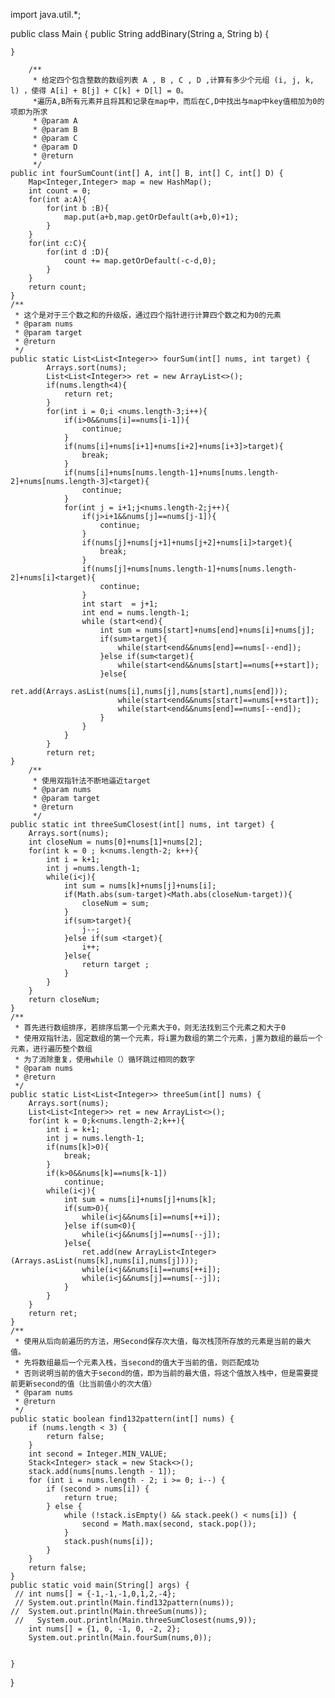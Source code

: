 import java.util.*;

public class Main {
    public String addBinary(String a, String b) {
        
    }

        /**
         * 给定四个包含整数的数组列表 A , B , C , D ,计算有多少个元组 (i, j, k, l) ，使得 A[i] + B[j] + C[k] + D[l] = 0。
         *遍历A,B所有元素并且将其和记录在map中，而后在C,D中找出与map中key值相加为0的项即为所求
         * @param A
         * @param B
         * @param C
         * @param D
         * @return
         */
    public int fourSumCount(int[] A, int[] B, int[] C, int[] D) {
        Map<Integer,Integer> map = new HashMap();
        int count = 0;
        for(int a:A){
            for(int b :B){
                map.put(a+b,map.getOrDefault(a+b,0)+1);
            }
        }
        for(int c:C){
            for(int d :D){
                count += map.getOrDefault(-c-d,0);
            }
        }
        return count;
    }
    /**
     * 这个是对于三个数之和的升级版，通过四个指针进行计算四个数之和为0的元素
     * @param nums
     * @param target
     * @return
     */
    public static List<List<Integer>> fourSum(int[] nums, int target) {
            Arrays.sort(nums);
            List<List<Integer>> ret = new ArrayList<>();
            if(nums.length<4){
                return ret;
            }
            for(int i = 0;i <nums.length-3;i++){
                if(i>0&&nums[i]==nums[i-1]){
                    continue;
                }
                if(nums[i]+nums[i+1]+nums[i+2]+nums[i+3]>target){
                    break;
                }
                if(nums[i]+nums[nums.length-1]+nums[nums.length-2]+nums[nums.length-3]<target){
                    continue;
                }
                for(int j = i+1;j<nums.length-2;j++){
                    if(j>i+1&&nums[j]==nums[j-1]){
                        continue;
                    }
                    if(nums[j]+nums[j+1]+nums[j+2]+nums[i]>target){
                        break;
                    }
                    if(nums[j]+nums[nums.length-1]+nums[nums.length-2]+nums[i]<target){
                        continue;
                    }
                    int start  = j+1;
                    int end = nums.length-1;
                    while (start<end){
                        int sum = nums[start]+nums[end]+nums[i]+nums[j];
                        if(sum>target){
                            while(start<end&&nums[end]==nums[--end]);
                        }else if(sum<target){
                            while(start<end&&nums[start]==nums[++start]);
                        }else{
                            ret.add(Arrays.asList(nums[i],nums[j],nums[start],nums[end]));
                            while(start<end&&nums[start]==nums[++start]);
                            while(start<end&&nums[end]==nums[--end]);
                        }
                    }
                }
            }
            return ret;
    }
        /**
         * 使用双指针法不断地逼近target
         * @param nums
         * @param target
         * @return
         */
    public static int threeSumClosest(int[] nums, int target) {
        Arrays.sort(nums);
        int closeNum = nums[0]+nums[1]+nums[2];
        for(int k = 0 ; k<nums.length-2; k++){
            int i = k+1;
            int j =nums.length-1;
            while(i<j){
                int sum = nums[k]+nums[j]+nums[i];
                if(Math.abs(sum-target)<Math.abs(closeNum-target)){
                    closeNum = sum;
                }
                if(sum>target){
                    j--;
                }else if(sum <target){
                    i++;
                }else{
                    return target ;
                }
            }
        }
        return closeNum;
    }
    /**
     * 首先进行数组排序，若排序后第一个元素大于0，则无法找到三个元素之和大于0
     * 使用双指针法，固定数组的第一个元素，将i置为数组的第二个元素，j置为数组的最后一个元素，进行遍历整个数组
     * 为了消除重复，使用while（）循环跳过相同的数字
     * @param nums
     * @return
     */
    public static List<List<Integer>> threeSum(int[] nums) {
        Arrays.sort(nums);
        List<List<Integer>> ret = new ArrayList<>();
        for(int k = 0;k<nums.length-2;k++){
            int i = k+1;
            int j = nums.length-1;
            if(nums[k]>0){
                break;
            }
            if(k>0&&nums[k]==nums[k-1])
                continue;
            while(i<j){
                int sum = nums[i]+nums[j]+nums[k];
                if(sum>0){
                    while(i<j&&nums[i]==nums[++i]);
                }else if(sum<0){
                    while(i<j&&nums[j]==nums[--j]);
                }else{
                    ret.add(new ArrayList<Integer>(Arrays.asList(nums[k],nums[i],nums[j])));
                    while(i<j&&nums[i]==nums[++i]);
                    while(i<j&&nums[j]==nums[--j]);
                }
            }
        }
        return ret;
    }
    /**
     * 使用从后向前遍历的方法，用Second保存次大值，每次栈顶所存放的元素是当前的最大值。
     * 先将数组最后一个元素入栈，当second的值大于当前的值，则匹配成功
     * 否则说明当前的值大于second的值，即为当前的最大值，将这个值放入栈中，但是需要提前更新second的值（比当前值小的次大值）
     * @param nums
     * @return
     */
    public static boolean find132pattern(int[] nums) {
        if (nums.length < 3) {
            return false;
        }
        int second = Integer.MIN_VALUE;
        Stack<Integer> stack = new Stack<>();
        stack.add(nums[nums.length - 1]);
        for (int i = nums.length - 2; i >= 0; i--) {
            if (second > nums[i]) {
                return true;
            } else {
                while (!stack.isEmpty() && stack.peek() < nums[i]) {
                    second = Math.max(second, stack.pop());
                }
                stack.push(nums[i]);
            }
        }
        return false;
    }
    public static void main(String[] args) {
     // int nums[] = {-1,-1,-1,0,1,2,-4};
     // System.out.println(Main.find132pattern(nums));
    //  System.out.println(Main.threeSum(nums));
     //   System.out.println(Main.threeSumClosest(nums,9));
        int nums[] = {1, 0, -1, 0, -2, 2};
        System.out.println(Main.fourSum(nums,0));


    }
}
